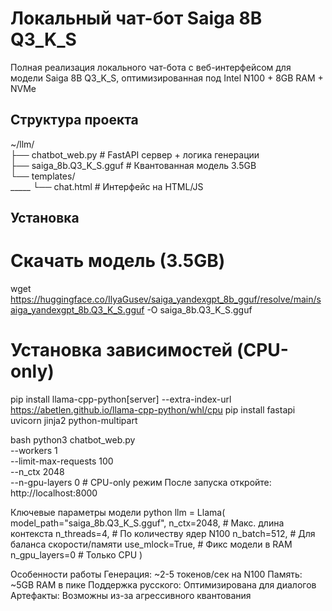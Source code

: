 # Локальный чат-бот Saiga 8B Q3_K_S
Полная реализация локального чат-бота с веб-интерфейсом для модели Saiga 8B Q3_K_S, оптимизированная под Intel N100 + 8GB RAM + NVMe

## Структура проекта

~/llm/  
├── chatbot_web.py # FastAPI сервер + логика генерации  
├── saiga_8b.Q3_K_S.gguf # Квантованная модель 3.5GB  
└── templates/  
_____ └── chat.html # Интерфейс на HTML/JS  

## Установка

# Скачать модель (3.5GB)
wget https://huggingface.co/IlyaGusev/saiga_yandexgpt_8b_gguf/resolve/main/saiga_yandexgpt_8b.Q3_K_S.gguf -O saiga_8b.Q3_K_S.gguf

# Установка зависимостей (CPU-only)
pip install llama-cpp-python[server] --extra-index-url https://abetlen.github.io/llama-cpp-python/whl/cpu
pip install fastapi uvicorn jinja2 python-multipart

bash
python3 chatbot_web.py \
  --workers 1 \
  --limit-max-requests 100 \
  --n_ctx 2048 \
  --n-gpu-layers 0  # CPU-only режим
После запуска откройте: http://localhost:8000

Ключевые параметры модели
python
llm = Llama(
    model_path="saiga_8b.Q3_K_S.gguf",
    n_ctx=2048,          # Макс. длина контекста
    n_threads=4,         # По количеству ядер N100
    n_batch=512,         # Для баланса скорости/памяти
    use_mlock=True,      # Фикс модели в RAM
    n_gpu_layers=0       # Только CPU
)

Особенности работы
Генерация: ~2-5 токенов/сек на N100
Память: ~5GB RAM в пике
Поддержка русского: Оптимизирована для диалогов
Артефакты: Возможны из-за агрессивного квантования
